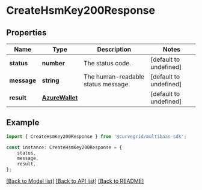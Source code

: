 # CreateHsmKey200Response


## Properties

Name | Type | Description | Notes
------------ | ------------- | ------------- | -------------
**status** | **number** | The status code. | [default to undefined]
**message** | **string** | The human-readable status message. | [default to undefined]
**result** | [**AzureWallet**](AzureWallet.md) |  | [default to undefined]

## Example

```typescript
import { CreateHsmKey200Response } from '@curvegrid/multibaas-sdk';

const instance: CreateHsmKey200Response = {
    status,
    message,
    result,
};
```

[[Back to Model list]](../README.md#documentation-for-models) [[Back to API list]](../README.md#documentation-for-api-endpoints) [[Back to README]](../README.md)
